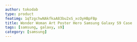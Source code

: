 ```yaml
---
author: tokodab
type: product
featimg: 1qTzgchwNAkfkaA83bu2xS_xcOyHBpFBp
title: Wonder Woman Art Poster Hero Samsung Galaxy S9 Case
tags: [samsung, galaxy, s9]
category: [samsung]
---
```

